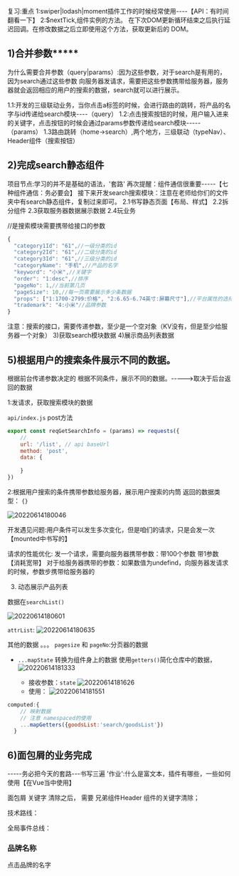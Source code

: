 复习:重点
1:swiper|lodash|moment插件工作的时候经常使用----【API：有时间翻看一下】
2:$nextTick,组件实例的方法。
在下次DOM更新循环结束之后执行延迟回调。在修改数据之后立即使用这个方法，获取更新后的 DOM。



## 1)合并参数*****
为什么需要合并参数（query|params）:因为这些参数，对于search是有用的，因为search通过这些参数
向服务器发请求，需要把这些参数携带给服务器，服务器就会返回相应的用户的搜索的数据，search就可以进行展示。

 1.1:开发的三级联动业务，当你点击a标签的时候，会进行路由的跳转，将产品的名字与id传递给search模块----（query）
1.2:点击搜索按钮的时候，用户输入进来的关键字，点击按钮的时候会通过params参数传递给search模块-----（params）
1.3路由跳转（home->search）,两个地方，三级联动（typeNav）、Header组件（搜索按钮）







## 2)完成search静态组件
项目节点:学习的并不是基础的语法，'套路'
再次提醒：组件通信很重要-----【七种组件通信：务必要会】
接下来开发search搜索模块：注意在老师给你们的文件夹中有search静态组件，复制过来即可。
2.1书写静态页面【布局、样式】
2.2拆分组件
2.3获取服务器数据展示数据
2.4玩业务

//是搜索模块需要携带给接口的参数
```js
{
  "category1Id": "61",//一级分类的id
  "category2Id": "61",//二级分类的id
  "category3Id": "61",//三级分类的id
  "categoryName": "手机",//产品的名字
  "keyword": "小米",//关键字
  "order": "1:desc",//排序
  "pageNo": 1,//当前第几页
  "pageSize": 10,//每一页需要展示多少条数据
  "props": ["1:1700-2799:价格", "2:6.65-6.74英寸:屏幕尺寸"],//平台属性的选择参数
  "trademark": "4:小米"//品牌参数
}
```
注意：搜索的接口，需要传递参数，至少是一个空对象（KV没有，但是至少给服务器一个对象）
3)获取search模块数据
4)展示商品列表数据





## 5)根据用户的搜索条件展示不同的数据。

根据前台传递参数决定的
根据不同条件，展示不同的数据。----->取决于后台返回的数据


1:发请求，获取搜索模块的数据

`api/index.js`
post方法
```js
export const reqGetSearchInfo = (params) => requests({
    // 
    url: '/list', // api baseUrl
    method: 'post',
    data: {
        
    }
})
```
2:根据用户搜索的条件携带参数给服务器，展示用户搜索的内筒
返回的数据类型： `{}`

![20220614180046](https://xd-imgsubmit.oss-cn-beijing.aliyuncs.com/images/20220614180046.png)

开发遇见问题:用户条件可以发生多次变化，但是咱们的请求，只是会发一次【mounted中书写的】


请求的性能优化:
发一个请求，需要向服务器携带参数：带100个参数   带1参数  【消耗宽带】
对于给服务器携带的参数：如果数值为undefind，向服务器发请求的时候，参数步携带给服务器的


3. 动态展示产品列表
  
  数据在`searchList()`

  ![20220614180601](https://xd-imgsubmit.oss-cn-beijing.aliyuncs.com/images/20220614180601.png)

  `attrList`: ![20220614180635](https://xd-imgsubmit.oss-cn-beijing.aliyuncs.com/images/20220614180635.png)

  其他的数据 。。。 
  `pagesize`  和 `pageNo`:分页器的数据

  - `...mapState` 转换为组件身上的数据
    使用`getters()`简化仓库中的数据，
    ![20220614181333](https://xd-imgsubmit.oss-cn-beijing.aliyuncs.com/images/20220614181333.png)

    - 接收参数：`state`
    ![20220614181626](https://xd-imgsubmit.oss-cn-beijing.aliyuncs.com/images/20220614181626.png)
    - 使用：
      ![20220614181551](https://xd-imgsubmit.oss-cn-beijing.aliyuncs.com/images/20220614181551.png)
```js
computed:{
    // 映射数据
    // 注意 namespaced的使用
    ...mapGetters({goodsList:'search/goodsList'})
  }
```

## 6)面包屑的业务完成
-----务必把今天的套路---书写三遍
'作业':什么是富文本，插件有哪些，一些如何使用【在Vue当中使用】

面包屑 关键字 清除之后， 需要 兄弟组件Header 组件的关键字清除；

技术路线：

全局事件总线：

### 品牌名称

点击品牌的名字 



































